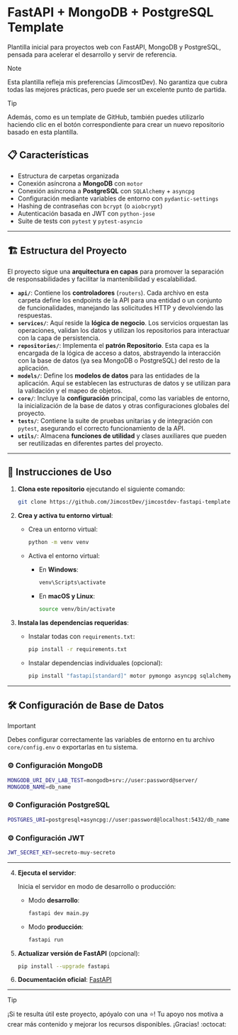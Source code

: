 # FastAPI + MongoDB + PostgreSQL Template

Plantilla inicial para proyectos web con FastAPI, MongoDB y PostgreSQL, pensada para acelerar el desarrollo y servir de referencia.

> [!NOTE]
> Esta plantilla refleja mis preferencias (JimcostDev). No garantiza que cubra todas las mejores prácticas, pero puede ser un excelente punto de partida.

> [!TIP]
> Además, como es un template de GitHub, también puedes utilizarlo haciendo clic en el botón correspondiente para crear un nuevo repositorio basado en esta plantilla.

## 📋 Características
- Estructura de carpetas organizada
- Conexión asíncrona a **MongoDB** con `motor`
- Conexión asíncrona a **PostgreSQL** con `SQLAlchemy` + `asyncpg`
- Configuración mediante variables de entorno con `pydantic-settings`
- Hashing de contraseñas con `bcrypt` (o `aiobcrypt`)
- Autenticación basada en JWT con `python-jose`
- Suite de tests con `pytest` y `pytest-asyncio`

---

## 🏗️ Estructura del Proyecto

El proyecto sigue una **arquitectura en capas** para promover la separación de responsabilidades y facilitar la mantenibilidad y escalabilidad.

- **`api/`**: Contiene los **controladores** (`routers`). Cada archivo en esta carpeta define los endpoints de la API para una entidad o un conjunto de funcionalidades, manejando las solicitudes HTTP y devolviendo las respuestas.
- **`services/`**: Aquí reside la **lógica de negocio**. Los servicios orquestan las operaciones, validan los datos y utilizan los repositorios para interactuar con la capa de persistencia.
- **`repositories/`**: Implementa el **patrón Repositorio**. Esta capa es la encargada de la lógica de acceso a datos, abstrayendo la interacción con la base de datos (ya sea MongoDB o PostgreSQL) del resto de la aplicación.
- **`models/`**: Define los **modelos de datos** para las entidades de la aplicación. Aquí se establecen las estructuras de datos y se utilizan para la validación y el mapeo de objetos.
- **`core/`**: Incluye la **configuración** principal, como las variables de entorno, la inicialización de la base de datos y otras configuraciones globales del proyecto.
- **`tests/`**: Contiene la suite de pruebas unitarias y de integración con `pytest`, asegurando el correcto funcionamiento de la API.
- **`utils/`**: Almacena **funciones de utilidad** y clases auxiliares que pueden ser reutilizadas en diferentes partes del proyecto.

---

## 🚀 Instrucciones de Uso

1. **Clona este repositorio** ejecutando el siguiente comando:

    ```bash
    git clone https://github.com/JimcostDev/jimcostdev-fastapi-template.git
    ```

2. **Crea y activa tu entorno virtual**:

    - Crea un entorno virtual:

        ```bash
        python -m venv venv
        ```

    - Activa el entorno virtual:

        - En **Windows**:

            ```bash
            venv\Scripts\activate
            ```

        - En **macOS y Linux**:

            ```bash
            source venv/bin/activate
            ```

3. **Instala las dependencias requeridas**:
    - Instalar todas con `requirements.txt`:
        ```bash
        pip install -r requirements.txt
        ```
    - Instalar dependencias individuales (opcional):
        ```bash
        pip install "fastapi[standard]" motor pymongo asyncpg sqlalchemy pytest pytest-asyncio pydantic-settings aiobcrypt python-jose
        ```

---

## 🛠️ Configuración de Base de Datos

> [!IMPORTANT]  
> Debes configurar correctamente las variables de entorno en tu archivo `core/config.env` o exportarlas en tu sistema.

### ⚙️ Configuración MongoDB

```sh
MONGODB_URI_DEV_LAB_TEST=mongodb+srv://user:password@server/
MONGODB_NAME=db_name
```

### ⚙️ Configuración PostgreSQL

```sh
POSTGRES_URI=postgresql+asyncpg://user:password@localhost:5432/db_name
```

### ⚙️ Configuración JWT

```sh
JWT_SECRET_KEY=secreto-muy-secreto
```

---

4. **Ejecuta el servidor**:

    Inicia el servidor en modo de desarrollo o producción:

    - Modo **desarrollo**:
        ```bash
        fastapi dev main.py
        ```

    - Modo **producción**:
        ```bash
        fastapi run
        ```

5. **Actualizar versión de FastAPI** (opcional):
    ```bash
    pip install --upgrade fastapi
    ```

6. **Documentación oficial**: [FastAPI](https://fastapi.tiangolo.com/#requirements)

---

> [!TIP]  
> ¡Si te resulta útil este proyecto, apóyalo con una ⭐! Tu apoyo nos motiva a crear más contenido y mejorar los recursos disponibles. ¡Gracias! :octocat:
